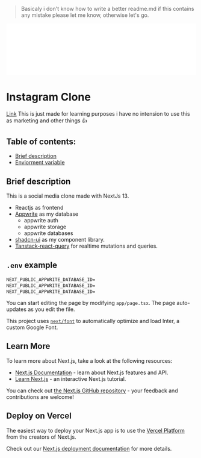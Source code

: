 > Basicaly i don't know how to write a better readme.md if this contains any mistake please let me know, otherwise let's go.

<img src="./public/assets/logo-white.svg" alt="instagram logo" width="1000px"/>

# Instagram Clone  
[Link](https://instagram-clone-zeddxx.vercel.app)
This is just made for learning purposes i have no intension to use this as marketing and other things 👍

## Table of contents:

- [Brief description](#brief-description)
- [Enviorment variable](#.env)

## Brief description

This is a social media clone made with NextJs 13.
- Reactjs as frontend
- [Appwrite](https://www.appwrite.io) as my database
    - appwrite auth
    - appwrite storage
    - appwrite databases
- [shadcn-ui](https://ui.shadcn.com) as my component library.
- [Tanstack-react-query](https://tanstack.com) for realtime mutations and queries.

## ```.env``` example

```
NEXT_PUBLIC_APPWRITE_DATABASE_ID=
NEXT_PUBLIC_APPWRITE_DATABASE_ID=
NEXT_PUBLIC_APPWRITE_DATABASE_ID=
```
You can start editing the page by modifying `app/page.tsx`. The page auto-updates as you edit the file.

This project uses [`next/font`](https://nextjs.org/docs/basic-features/font-optimization) to automatically optimize and load Inter, a custom Google Font.

## Learn More

To learn more about Next.js, take a look at the following resources:

- [Next.js Documentation](https://nextjs.org/docs) - learn about Next.js features and API.
- [Learn Next.js](https://nextjs.org/learn) - an interactive Next.js tutorial.

You can check out [the Next.js GitHub repository](https://github.com/vercel/next.js/) - your feedback and contributions are welcome!

## Deploy on Vercel

The easiest way to deploy your Next.js app is to use the [Vercel Platform](https://vercel.com/new?utm_medium=default-template&filter=next.js&utm_source=create-next-app&utm_campaign=create-next-app-readme) from the creators of Next.js.

Check out our [Next.js deployment documentation](https://nextjs.org/docs/deployment) for more details.
